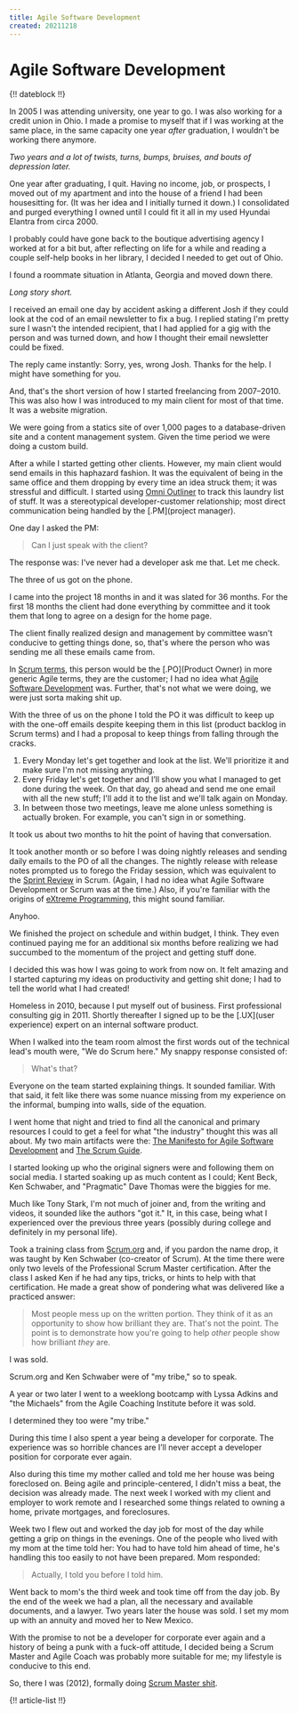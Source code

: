 ```yaml
---
title: Agile Software Development
created: 20211218
---
```


# Agile Software Development

{!! dateblock !!}

In 2005 I was attending university, one year to go. I was also working for a credit union in Ohio. I made a promise to myself that if I was working at the same place, in the same capacity one year *after* graduation, I wouldn't be working there anymore.

*Two years and a lot of twists, turns, bumps, bruises, and bouts of depression later.*

One year after graduating, I quit. Having no income, job, or prospects, I moved out of my apartment and into the house of a friend I had been housesitting for. (It was her idea and I initially turned it down.) I consolidated and purged everything I owned until I could fit it all in my used Hyundai Elantra from circa 2000.

I probably could have gone back to the boutique advertising agency I worked at for a bit but, after reflecting on life for a while and reading a couple self-help books in her library, I decided I needed to get out of Ohio.

I found a roommate situation in Atlanta, Georgia and moved down there.

*Long story short.*

I received an email one day by accident asking a different Josh if they could look at the cod of an email newsletter to fix a bug. I replied stating I'm pretty sure I wasn't the intended recipient, that I had applied for a gig with the person and was turned down, and how I thought their email newsletter could be fixed.

The reply came instantly: Sorry, yes, wrong Josh. Thanks for the help. I might have something for you.

And, that's the short version of how I started freelancing from 2007–2010. This was also how I was introduced to my main client for most of that time. It was a website migration.

We were going from a statics site of over 1,000 pages to a database-driven site and a content management system. Given the time period we were doing a custom build.

After a while I started getting other clients. However, my main client would send emails in this haphazard fashion. It was the equivalent of being in the same office and them dropping by every time an idea struck them; it was stressful and difficult. I started using [Omni Outliner](https://www.omnigroup.com/omnioutliner) to track this laundry list of stuff. It was a stereotypical developer-customer relationship; most direct communication being handled by the [.PM](project manager).

One day I asked the PM:

> Can I just speak with the client?

The response was: I've never had a developer ask me that. Let me check.

The three of us got on the phone.

I came into the project 18 months in and it was slated for 36 months. For the first 18 months the client had done everything by committee and it took them that long to agree on a design for the home page.

The client finally realized design and management by committee wasn't conducive to getting things done, so, that's where the person who was sending me all these emails came from.

In [Scrum terms](https://scrumguides.org/scrum-guide.html#product-owner), this person would be the [.PO](Product Owner) in more generic Agile terms, they are the customer; I had no idea what [Agile Software Development](https://agilemanifesto.org) was. Further, that's not what we were doing, we were just sorta making shit up.

With the three of us on the phone I told the PO it was difficult to keep up with the one-off emails despite keeping them in this list (product backlog in Scrum terms) and I had a proposal to keep things from falling through the cracks.

1. Every Monday let's get together and look at the list. We'll prioritize it and make sure I'm not missing anything.
2. Every Friday let's get together and I’ll show you what I managed to get done during the week. On that day, go ahead and send me one email with all the new stuff; I'll add it to the list and we'll talk again on Monday.
3. In between those two meetings, leave me alone unless something is actually broken. For example, you can't sign in or something.

It took us about two months to hit the point of having that conversation.

It took another month or so before I was doing nightly releases and sending daily emails to the PO of all the changes. The nightly release with release notes prompted us to forego the Friday session, which was equivalent to the [Sprint Review](https://scrumguides.org/scrum-guide.html#sprint-review) in Scrum. (Again, I had no idea what Agile Software Development or Scrum was at the time.) Also, if you're familiar with the origins of [eXtreme Programming](http://www.extremeprogramming.org), this might sound familiar.

Anyhoo.

We finished the project on schedule and within budget, I think. They even continued paying me for an additional six months before realizing we had succumbed to the momentum of the project and getting stuff done.

I decided this was how I was going to work from now on. It felt amazing and I started capturing my ideas on productivity and getting shit done; I had to tell the world what I had created!

Homeless in 2010, because I put myself out of business. First professional consulting gig in 2011. Shortly thereafter I signed up to be the [.UX](user experience) expert on an internal software product.

When I walked into the team room almost the first words out of the technical lead's mouth were, "We do Scrum here." My snappy response consisted of:

> What's that?

Everyone on the team started explaining things. It sounded familiar. With that said, it felt like there was some nuance missing from my experience on the informal, bumping into walls, side of the equation.

I went home that night and tried to find all the canonical and primary resources I could to get a feel for what "the industry" thought this was all about. My two main artifacts were the: [The Manifesto for Agile Software Development](https://agilemanifesto.org) and [The Scrum Guide](https://scrumguides.org).

I started looking up who the original signers were and following them on social media. I started soaking up as much content as I could; Kent Beck, Ken Schwaber, and "Pragmatic" Dave Thomas were the biggies for me.

Much like Tony Stark, I'm not much of joiner and, from the writing and videos, it sounded like the authors "got it." It, in this case, being what I experienced over the previous three years (possibly during college and definitely in my personal life).

Took a training class from [Scrum.org](https://www.scrum.org) and, if you pardon the name drop, it was taught by Ken Schwaber (co-creator of Scrum). At the time there were only two levels of the Professional Scrum Master certification. After the class I asked Ken if he had any tips, tricks, or hints to help with that certification. He made a great show of pondering what was delivered like a practiced answer:

> Most people mess up on the written portion. They think of it as an opportunity to show how brilliant they are. That's not the point. The point is to demonstrate how you're going to help *other* people show how brilliant *they* are.

I was sold.

Scrum.org and Ken Schwaber were of "my tribe," so to speak.

A year or two later I went to a weeklong bootcamp with Lyssa Adkins and "the Michaels" from the Agile Coaching Institute before it was sold.

I determined they too were "my tribe."

During this time I also spent a year being a developer for corporate. The experience was so horrible chances are I’ll never accept a developer position for corporate ever again.

Also during this time my mother called and told me her house was being foreclosed on. Being agile and principle-centered, I didn't miss a beat, the decision was already made. The next week I worked with my client and employer to work remote and I researched some things related to owning a home, private mortgages, and foreclosures.

Week two I flew out and worked the day job for most of the day while getting a grip on things in the evenings. One of the people who lived with my mom at the time told her: You had to have told him ahead of time, he's handling this too easily to not have been prepared. Mom responded:

> Actually, I told you before I told him.

Went back to mom's the third week and took time off from the day job. By the end of the week we had a plan, all the necessary and available documents, and a lawyer. Two years later the house was sold. I set my mom up with an annuity and moved her to New Mexico.

With the promise to not be a developer for corporate ever again and a history of being a punk with a fuck-off attitude, I decided being a Scrum Master and Agile Coach was probably more suitable for me; my lifestyle is conducive to this end.

So, there I was (2012), formally doing [Scrum Master shit](/experiences/agile-software-development/scrum/being-a-scrum-master/).

{!! article-list !!}
